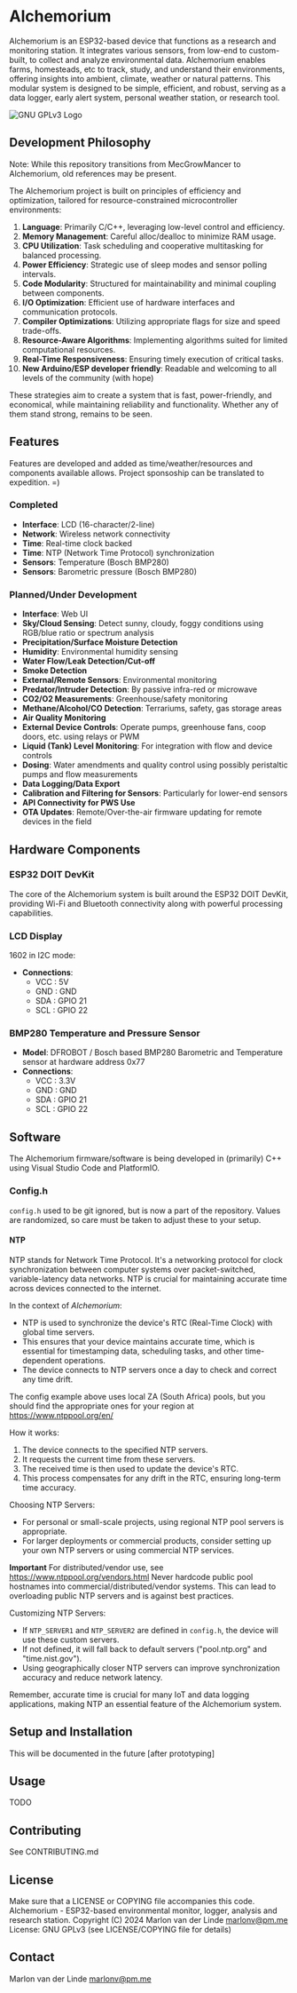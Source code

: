 # Alchemorium

Alchemorium is an ESP32-based device that functions as a research and monitoring station. It integrates various sensors, from low-end to custom-built, to collect and analyze environmental data. Alchemorium enables farms, homesteads, etc to track, study, and understand their environments, offering insights into ambient, climate, weather or natural patterns. This modular system is designed to be simple, efficient, and robust, serving as a data logger, early alert system, personal weather station, or research tool.

![GNU GPLv3 Logo](https://www.gnu.org/graphics/gplv3-with-text-136x68.png)

## Development Philosophy

Note: While this repository transitions from MecGrowMancer to Alchemorium, old references may be present.

The Alchemorium project is built on principles of efficiency and optimization, tailored for resource-constrained microcontroller environments:

1. **Language**: Primarily C/C++, leveraging low-level control and efficiency.
2. **Memory Management**: Careful alloc/dealloc to minimize RAM usage.
3. **CPU Utilization**: Task scheduling and cooperative multitasking for balanced processing.
4. **Power Efficiency**: Strategic use of sleep modes and sensor polling intervals.
5. **Code Modularity**: Structured for maintainability and minimal coupling between components.
6. **I/O Optimization**: Efficient use of hardware interfaces and communication protocols.
7. **Compiler Optimizations**: Utilizing appropriate flags for size and speed trade-offs.
8. **Resource-Aware Algorithms**: Implementing algorithms suited for limited computational resources.
9. **Real-Time Responsiveness**: Ensuring timely execution of critical tasks.
10. **New Arduino/ESP developer friendly**: Readable and welcoming to all levels of the community (with hope)

These strategies aim to create a system that is fast, power-friendly, and economical, while maintaining reliability and functionality. Whether any of them stand strong, remains to be seen.

## Features
Features are developed and added as time/weather/resources and components available allows. Project sponsoship can be translated to expedition. =)

### Completed
- **Interface**: LCD (16-character/2-line)
- **Network**: Wireless network connectivity
- **Time**: Real-time clock backed
- **Time**: NTP (Network Time Protocol) synchronization
- **Sensors**: Temperature (Bosch BMP280)
- **Sensors**: Barometric pressure (Bosch BMP280)

### Planned/Under Development
- **Interface**: Web UI
- **Sky/Cloud Sensing**: Detect sunny, cloudy, foggy conditions using RGB/blue ratio or spectrum analysis
- **Precipitation/Surface Moisture Detection**
- **Humidity**: Environmental humidity sensing
- **Water Flow/Leak Detection/Cut-off**
- **Smoke Detection**
- **External/Remote Sensors**: Environmental monitoring
- **Predator/Intruder Detection**: By passive infra-red or microwave
- **CO2/O2 Measurements**: Greenhouse/safety monitoring
- **Methane/Alcohol/CO Detection**: Terrariums, safety, gas storage areas
- **Air Quality Monitoring**
- **External Device Controls**: Operate pumps, greenhouse fans, coop doors, etc. using relays or PWM
- **Liquid (Tank) Level Monitoring**: For integration with flow and device controls
- **Dosing**: Water amendments and quality control using possibly peristaltic pumps and flow measurements
- **Data Logging/Data Export**
- **Calibration and Filtering for Sensors**: Particularly for lower-end sensors
- **API Connectivity for PWS Use**
- **OTA Updates**: Remote/Over-the-air firmware updating for remote devices in the field

## Hardware Components

### ESP32 DOIT DevKit

The core of the Alchemorium system is built around the ESP32 DOIT DevKit, providing Wi-Fi and Bluetooth connectivity along with powerful processing capabilities.

### LCD Display

1602 in I2C mode:
- **Connections**:
  - VCC	: 5V
  - GND : GND
  - SDA : GPIO 21
  - SCL : GPIO 22

### BMP280 Temperature and Pressure Sensor

- **Model**: DFROBOT / Bosch based BMP280 Barometric and Temperature sensor at hardware address 0x77
- **Connections**:
  - VCC : 3.3V
  - GND : GND
  - SDA : GPIO 21
  - SCL : GPIO 22

## Software

The Alchemorium firmware/software is being developed in (primarily) C++ using Visual Studio Code and PlatformIO.

### Config.h

`config.h` used to be git ignored, but is now a part of the repository. Values are randomized, so care must be taken to adjust these to your setup.

#### NTP

NTP stands for Network Time Protocol. It's a networking protocol for clock synchronization between computer systems over packet-switched, variable-latency data networks. NTP is crucial for maintaining accurate time across devices connected to the internet.

In the context of *Alchemorium*:
- NTP is used to synchronize the device's RTC (Real-Time Clock) with global time servers.
- This ensures that your device maintains accurate time, which is essential for timestamping data, scheduling tasks, and other time-dependent operations.
- The device connects to NTP servers once a day to check and correct any time drift.

The config example above uses local ZA (South Africa) pools, but you should find the appropriate ones for your region at https://www.ntppool.org/en/

How it works:
1. The device connects to the specified NTP servers.
2. It requests the current time from these servers.
3. The received time is then used to update the device's RTC.
4. This process compensates for any drift in the RTC, ensuring long-term time accuracy.

Choosing NTP Servers:
- For personal or small-scale projects, using regional NTP pool servers is appropriate.
- For larger deployments or commercial products, consider setting up your own NTP servers or using commercial NTP services.

**Important**
For distributed/vendor use, see https://www.ntppool.org/vendors.html
Never hardcode public pool hostnames into commercial/distributed/vendor systems. This can lead to overloading public NTP servers and is against best practices.

Customizing NTP Servers:
- If `NTP_SERVER1` and `NTP_SERVER2` are defined in `config.h`, the device will use these custom servers.
- If not defined, it will fall back to default servers ("pool.ntp.org" and "time.nist.gov").
- Using geographically closer NTP servers can improve synchronization accuracy and reduce network latency.

Remember, accurate time is crucial for many IoT and data logging applications, making NTP an essential feature of the Alchemorium system.

## Setup and Installation

This will be documented in the future [after prototyping]

## Usage

TODO

## Contributing

See CONTRIBUTING.md

## License

Make sure that a LICENSE or COPYING file accompanies this code.
Alchemorium - ESP32-based environmental monitor, logger, analysis and research station.
Copyright (C) 2024 Marlon van der Linde <marlonv@pm.me>
License: GNU GPLv3 (see LICENSE/COPYING file for details)

## Contact

Marlon van der Linde <marlonv@pm.me>
